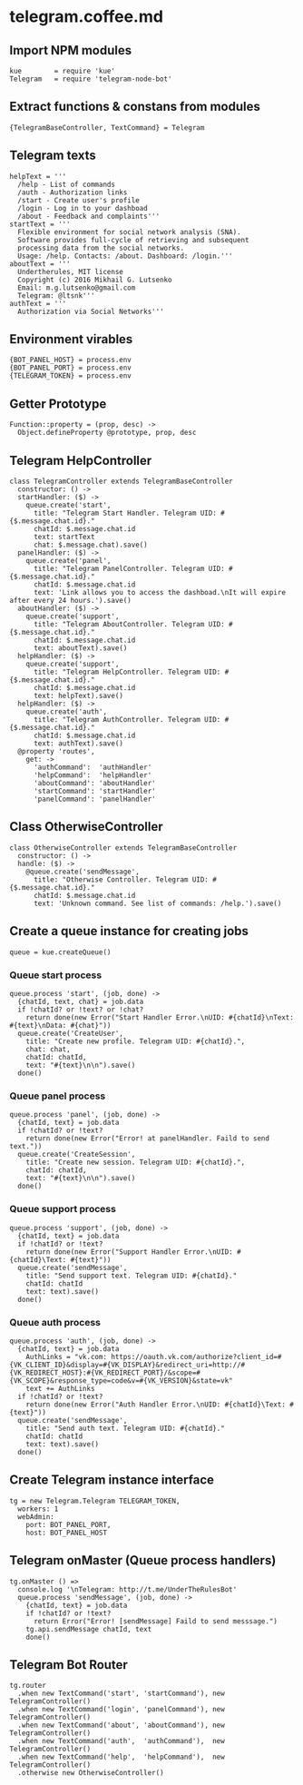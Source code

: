 # telegram.coffee.md

## Import NPM modules

    kue        = require 'kue'
    Telegram   = require 'telegram-node-bot'

## Extract functions & constans from modules

    {TelegramBaseController, TextCommand} = Telegram

## Telegram texts

    helpText = '''
      /help - List of commands
      /auth - Authorization links
      /start - Create user's profile
      /login - Log in to your dashboad
      /about - Feedback and complaints'''
    startText = '''
      Flexible environment for social network analysis (SNA).
      Software provides full-cycle of retrieving and subsequent
      processing data from the social networks.
      Usage: /help. Contacts: /about. Dashboard: /login.'''
    aboutText = '''
      Undertherules, MIT license
      Copyright (c) 2016 Mikhail G. Lutsenko
      Email: m.g.lutsenko@gmail.com
      Telegram: @ltsnk'''
    authText = '''
      Authorization via Social Networks'''

## Environment virables

    {BOT_PANEL_HOST} = process.env
    {BOT_PANEL_PORT} = process.env
    {TELEGRAM_TOKEN} = process.env

## Getter Prototype

    Function::property = (prop, desc) ->
      Object.defineProperty @prototype, prop, desc

## Telegram HelpController

    class TelegramController extends TelegramBaseController
      constructor: () ->
      startHandler: ($) ->
        queue.create('start',
          title: "Telegram Start Handler. Telegram UID: #{$.message.chat.id}."
          chatId: $.message.chat.id
          text: startText
          chat: $.message.chat).save()
      panelHandler: ($) ->
        queue.create('panel',
          title: "Telegram PanelController. Telegram UID: #{$.message.chat.id}."
          chatId: $.message.chat.id
          text: 'Link allows you to access the dashboad.\nIt will expire after every 24 hours.').save()
      aboutHandler: ($) ->
        queue.create('support',
          title: "Telegram AboutController. Telegram UID: #{$.message.chat.id}."
          chatId: $.message.chat.id
          text: aboutText).save()
      helpHandler: ($) ->
        queue.create('support',
          title: "Telegram HelpController. Telegram UID: #{$.message.chat.id}."
          chatId: $.message.chat.id
          text: helpText).save()
      helpHandler: ($) ->
        queue.create('auth',
          title: "Telegram AuthController. Telegram UID: #{$.message.chat.id}."
          chatId: $.message.chat.id
          text: authText).save()
      @property 'routes',
        get: ->
          'authCommand':  'authHandler'
          'helpCommand':  'helpHandler'
          'aboutCommand': 'aboutHandler'
          'startCommand': 'startHandler'
          'panelCommand': 'panelHandler'

## Class OtherwiseController

    class OtherwiseController extends TelegramBaseController
      constructor: () ->
      handle: ($) ->
        @queue.create('sendMessage',
          title: "Otherwise Controller. Telegram UID: #{$.message.chat.id}."
          chatId: $.message.chat.id
          text: 'Unknown command. See list of commands: /help.').save()

## Create a queue instance for creating jobs

    queue = kue.createQueue()

###  Queue **start** process

    queue.process 'start', (job, done) ->
      {chatId, text, chat} = job.data
      if !chatId? or !text? or !chat?
        return done(new Error("Start Handler Error.\nUID: #{chatId}\nText: #{text}\nData: #{chat}"))
      queue.create('CreateUser',
        title: "Create new profile. Telegram UID: #{chatId}.",
        chat: chat,
        chatId: chatId,
        text: "#{text}\n\n").save()
      done()

###  Queue **panel** process

    queue.process 'panel', (job, done) ->
      {chatId, text} = job.data
      if !chatId? or !text?
        return done(new Error("Error! at panelHandler. Faild to send text."))
      queue.create('CreateSession',
        title: "Create new session. Telegram UID: #{chatId}.",
        chatId: chatId,
        text: "#{text}\n\n").save()
      done()

###  Queue **support** process

    queue.process 'support', (job, done) ->
      {chatId, text} = job.data
      if !chatId? or !text?
        return done(new Error("Support Handler Error.\nUID: #{chatId}\Text: #{text}"))
      queue.create('sendMessage',
        title: "Send support text. Telegram UID: #{chatId}."
        chatId: chatId
        text: text).save()
      done()

###  Queue **auth** process

    queue.process 'auth', (job, done) ->
      {chatId, text} = job.data
        AuthLinks = "vk.com: https://oauth.vk.com/authorize?client_id=#{VK_CLIENT_ID}&display=#{VK_DISPLAY}&redirect_uri=http://#{VK_REDIRECT_HOST}:#{VK_REDIRECT_PORT}/&scope=#{VK_SCOPE}&response_type=code&v=#{VK_VERSION}&state=vk"
        text += AuthLinks
      if !chatId? or !text?
        return done(new Error("Auth Handler Error.\nUID: #{chatId}\Text: #{text}"))
      queue.create('sendMessage',
        title: "Send auth text. Telegram UID: #{chatId}."
        chatId: chatId
        text: text).save()
      done()

## Create Telegram instance interface

    tg = new Telegram.Telegram TELEGRAM_TOKEN,
      workers: 1
      webAdmin:
        port: BOT_PANEL_PORT,
        host: BOT_PANEL_HOST

## Telegram onMaster (Queue process handlers)

    tg.onMaster () =>
      console.log '\nTelegram: http://t.me/UnderTheRulesBot'
      queue.process 'sendMessage', (job, done) ->
        {chatId, text} = job.data
        if !chatId? or !text?
          return Error("Error! [sendMessage] Faild to send messsage.")
        tg.api.sendMessage chatId, text
        done()

## Telegram Bot Router

    tg.router
      .when new TextCommand('start', 'startCommand'), new TelegramController()
      .when new TextCommand('login', 'panelCommand'), new TelegramController()
      .when new TextCommand('about', 'aboutCommand'), new TelegramController()
      .when new TextCommand('auth',  'authCommand'),  new TelegramController()
      .when new TextCommand('help',  'helpCommand'),  new TelegramController()
      .otherwise new OtherwiseController()
